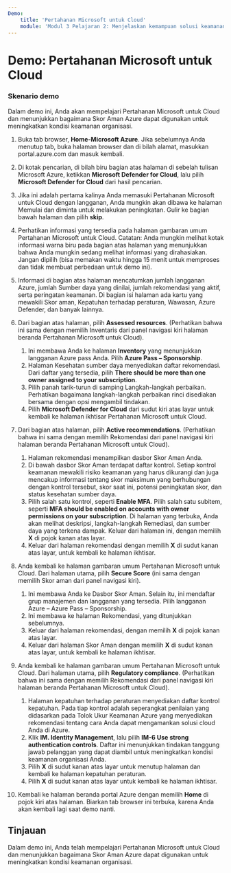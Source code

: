 ```yaml
---
Demo:
    title: 'Pertahanan Microsoft untuk Cloud'
    module: 'Modul 3 Pelajaran 2: Menjelaskan kemampuan solusi keamanan Microsoft: Menjelaskan kemampuan manajemen keamanan Azure'
---
```


# Demo: Pertahanan Microsoft untuk Cloud

### Skenario demo

Dalam demo ini, Anda akan mempelajari Pertahanan Microsoft untuk Cloud dan menunjukkan bagaimana Skor Aman Azure dapat digunakan untuk meningkatkan kondisi keamanan organisasi.

1. Buka tab browser, **Home-Microsoft Azure**.  Jika sebelumnya Anda menutup tab, buka halaman browser dan di bilah alamat, masukkan portal.azure.com dan masuk kembali.

1. Di kotak pencarian, di bilah biru bagian atas halaman di sebelah tulisan Microsoft Azure, ketikkan **Microsoft Defender for Cloud**, lalu pilih **Microsoft Defender for Cloud** dari hasil pencarian.

1. Jika ini adalah pertama kalinya Anda memasuki Pertahanan Microsoft untuk Cloud dengan langganan, Anda mungkin akan dibawa ke halaman Memulai dan diminta untuk melakukan peningkatan.  Gulir ke bagian bawah halaman dan pilih **skip**.

1. Perhatikan informasi yang tersedia pada halaman gambaran umum Pertahanan Microsoft untuk Cloud.  Catatan: Anda mungkin melihat kotak informasi warna biru pada bagian atas halaman yang menunjukkan bahwa Anda mungkin sedang melihat informasi yang dirahasiakan.  Jangan dipilih (bisa memakan waktu hingga 15 menit untuk memproses dan tidak membuat perbedaan untuk demo ini).

1. Informasi di bagian atas halaman mencatumkan jumlah langganan Azure, jumlah Sumber daya yang dinilai, jumlah rekomendasi yang aktif, serta peringatan keamanan.  Di bagian isi halaman ada kartu yang mewakili Skor aman, Kepatuhan terhadap peraturan, Wawasan, Azure Defender, dan banyak lainnya.  

1. Dari bagian atas halaman, pilih **Assessed resources**.  (Perhatikan bahwa ini sama dengan memilih Inventaris dari panel navigasi kiri halaman beranda Pertahanan Microsoft untuk Cloud).
    1. Ini membawa Anda ke halaman **Inventory** yang menunjukkan langganan Azure pass Anda.  Pilih **Azure Pass – Sponsorship**.
    1. Halaman Kesehatan sumber daya menyediakan daftar rekomendasi.  Dari daftar yang tersedia, pilih **There should be more than one owner assigned to your subscription**.
    1. Pilih panah tarik-turun di samping Langkah-langkah perbaikan. Perhatikan bagaimana langkah-langkah perbaikan rinci disediakan bersama dengan opsi mengambil tindakan.  
    1. Pilih **Microsoft Defender for Cloud** dari sudut kiri atas layar untuk kembali ke halaman ikhtisar Pertahanan Microsoft untuk Cloud.

1. Dari bagian atas halaman, pilih **Active recommendations**.  (Perhatikan bahwa ini sama dengan memilih Rekomendasi dari panel navigasi kiri halaman beranda Pertahanan Microsoft untuk Cloud).
    1. Halaman rekomendasi menampilkan dasbor Skor Aman Anda.
    1. Di bawah dasbor Skor Aman terdapat daftar kontrol. Setiap kontrol keamanan mewakili risiko keamanan yang harus dikurangi dan juga mencakup informasi tentang skor maksimum yang berhubungan dengan kontrol tersebut, skor saat ini, potensi peningkatan skor, dan status kesehatan sumber daya.  
    1. Pilih salah satu kontrol, seperti **Enable MFA**.  Pilih salah satu subitem, seperti **MFA should be enabled on accounts with owner permissions on your subscription**.  Di halaman yang terbuka, Anda akan melihat deskripsi, langkah-langkah Remediasi, dan sumber daya yang terkena dampak. Keluar dari halaman ini, dengan memilih **X** di pojok kanan atas layar.
    1. Keluar dari halaman rekomendasi dengan memilih **X** di sudut kanan atas layar, untuk kembali ke halaman ikhtisar.

1. Anda kembali ke halaman gambaran umum Pertahanan Microsoft untuk Cloud.  Dari halaman utama, pilih **Secure Score** (ini sama dengan memilih Skor aman dari panel navigasi kiri).
    1. Ini membawa Anda ke Dasbor Skor Aman.  Selain itu, ini mendaftar grup manajemen dan langganan yang tersedia.  Pilih langganan Azure – Azure Pass – Sponsorship.
    1. Ini membawa ke halaman Rekomendasi, yang ditunjukkan sebelumnya.
    1. Keluar dari halaman rekomendasi, dengan memilih **X** di pojok kanan atas layar.
    1. Keluar dari halaman Skor Aman dengan memilih **X** di sudut kanan atas layar, untuk kembali ke halaman ikhtisar.

1. Anda kembali ke halaman gambaran umum Pertahanan Microsoft untuk Cloud.  Dari halaman utama, pilih **Regulatory compliance**. (Perhatikan bahwa ini sama dengan memilih Rekomendasi dari panel navigasi kiri halaman beranda Pertahanan Microsoft untuk Cloud).
    1. Halaman kepatuhan terhadap peraturan menyediakan daftar kontrol kepatuhan.  Pada tiap kontrol adalah seperangkat penilaian yang didasarkan pada Tolok Ukur Keamanan Azure yang menyediakan rekomendasi tentang cara Anda dapat mengamankan solusi cloud Anda di Azure.
    1. Klik **IM. Identity Management**, lalu pilih **IM-6 Use strong authentication controls**.  Daftar ini menunjukkan tindakan tanggung jawab pelanggan yang dapat diambil untuk meningkatkan kondisi keamanan organisasi Anda.
    1. Pilih **X** di sudut kanan atas layar untuk menutup halaman dan kembali ke halaman kepatuhan peraturan.
    1. Pilih **X** di sudut kanan atas layar untuk kembali ke halaman ikhtisar.

1. Kembali ke halaman beranda portal Azure dengan memilih **Home** di pojok kiri atas halaman.  Biarkan tab browser ini terbuka, karena Anda akan kembali lagi saat demo nanti.

## Tinjauan

Dalam demo ini, Anda telah mempelajari Pertahanan Microsoft untuk Cloud dan menunjukkan bagaimana Skor Aman Azure dapat digunakan untuk meningkatkan kondisi keamanan organisasi.
